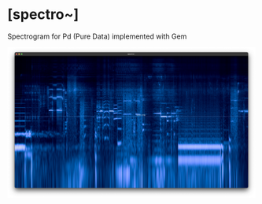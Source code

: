 # [spectro~]
Spectrogram for Pd (Pure Data) implemented with Gem

![spectro~ Gem window](spectro%7E-screenshot.png)

